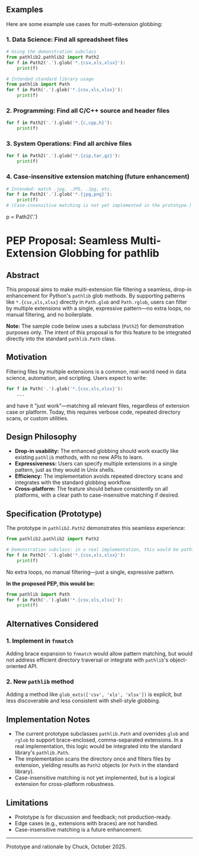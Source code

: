 ## Examples

Here are some example use cases for multi-extension globbing:

### 1. Data Science: Find all spreadsheet files

```python
# Using the demonstration subclass
from pathlib2.pathlib2 import Path2
for f in Path2('.').glob('*.{csv,xls,xlsx}'):
    print(f)

# Intended standard library usage
from pathlib import Path
for f in Path('.').glob('*.{csv,xls,xlsx}'):
    print(f)
```

### 2. Programming: Find all C/C++ source and header files

```python
for f in Path2('.').glob('*.{c,cpp,h}'):
    print(f)
```

### 3. System Operations: Find all archive files

```python
for f in Path2('.').glob('*.{zip,tar,gz}'):
    print(f)
```

### 4. Case-insensitive extension matching (future enhancement)

```python
# Intended: match .jpg, .JPG, .Jpg, etc.
for f in Path2('.').glob('*.{jpg,png}'):
    print(f)
# (Case-insensitive matching is not yet implemented in the prototype.)
```
p = Path2('.')



# PEP Proposal: Seamless Multi-Extension Globbing for pathlib

## Abstract

This proposal aims to make multi-extension file filtering a seamless, drop-in enhancement for Python's `pathlib` glob methods. By supporting patterns like `*.{csv,xls,xlsx}` directly in `Path.glob` and `Path.rglob`, users can filter by multiple extensions with a single, expressive pattern—no extra loops, no manual filtering, and no boilerplate.

**Note:** The sample code below uses a subclass (`Path2`) for demonstration purposes only. The intent of this proposal is for this feature to be integrated directly into the standard `pathlib.Path` class.

## Motivation


Filtering files by multiple extensions is a common, real-world need in data science, automation, and scripting. Users expect to write:

```python
for f in Path('.').glob('*.{csv,xls,xlsx}'):
    ...
```

and have it "just work"—matching all relevant files, regardless of extension case or platform. Today, this requires verbose code, repeated directory scans, or custom utilities.

## Design Philosophy

- **Drop-in usability:** The enhanced globbing should work exactly like existing `pathlib` methods, with no new APIs to learn.
- **Expressiveness:** Users can specify multiple extensions in a single pattern, just as they would in Unix shells.
- **Efficiency:** The implementation avoids repeated directory scans and integrates with the standard globbing workflow.
- **Cross-platform:** The feature should behave consistently on all platforms, with a clear path to case-insensitive matching if desired.

## Specification (Prototype)

The prototype in `pathlib2.Path2` demonstrates this seamless experience:

```python
from pathlib2.pathlib2 import Path2

# Demonstration subclass: in a real implementation, this would be pathlib.Path
for f in Path2('.').glob('*.{csv,xls,xlsx}'):
    print(f)
```

No extra loops, no manual filtering—just a single, expressive pattern.

**In the proposed PEP, this would be:**

```python
from pathlib import Path
for f in Path('.').glob('*.{csv,xls,xlsx}'):
    print(f)
```

## Alternatives Considered

### 1. Implement in `fnmatch`

Adding brace expansion to `fnmatch` would allow pattern matching, but would not address efficient directory traversal or integrate with `pathlib`'s object-oriented API.

### 2. New `pathlib` method

Adding a method like `glob_exts(['csv', 'xls', 'xlsx'])` is explicit, but less discoverable and less consistent with shell-style globbing.

## Implementation Notes

- The current prototype subclasses `pathlib.Path` and overrides `glob` and `rglob` to support brace-enclosed, comma-separated extensions. In a real implementation, this logic would be integrated into the standard library's `pathlib.Path`.
- The implementation scans the directory once and filters files by extension, yielding results as `Path2` objects (or `Path` in the standard library).
- Case-insensitive matching is not yet implemented, but is a logical extension for cross-platform robustness.

## Limitations

- Prototype is for discussion and feedback; not production-ready.
- Edge cases (e.g., extensions with braces) are not handled.
- Case-insensitive matching is a future enhancement.

---
Prototype and rationale by Chuck, October 2025.


